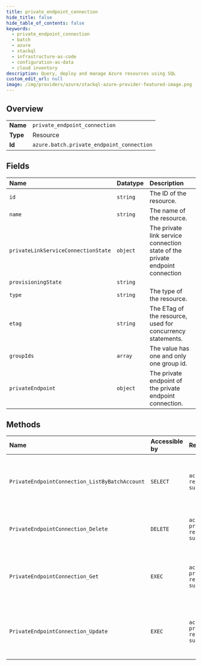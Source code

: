 ```yaml
---
title: private_endpoint_connection
hide_title: false
hide_table_of_contents: false
keywords:
  - private_endpoint_connection
  - batch
  - azure    
  - stackql
  - infrastructure-as-code
  - configuration-as-data
  - cloud inventory
description: Query, deploy and manage Azure resources using SQL
custom_edit_url: null
image: /img/providers/azure/stackql-azure-provider-featured-image.png
---
```

  
    

## Overview
<table><tbody>
<tr><td><b>Name</b></td><td><code>private_endpoint_connection</code></td></tr>
<tr><td><b>Type</b></td><td>Resource</td></tr>
<tr><td><b>Id</b></td><td><code>azure.batch.private_endpoint_connection</code></td></tr>
</tbody></table>

## Fields
| Name | Datatype | Description |
|:-----|:---------|:------------|
| `id` | `string` | The ID of the resource. |
| `name` | `string` | The name of the resource. |
| `privateLinkServiceConnectionState` | `object` | The private link service connection state of the private endpoint connection |
| `provisioningState` | `string` |  |
| `type` | `string` | The type of the resource. |
| `etag` | `string` | The ETag of the resource, used for concurrency statements. |
| `groupIds` | `array` | The value has one and only one group id. |
| `privateEndpoint` | `object` | The private endpoint of the private endpoint connection. |
## Methods
| Name | Accessible by | Required Params | Description |
|:-----|:--------------|:----------------|:------------|
| `PrivateEndpointConnection_ListByBatchAccount` | `SELECT` | `accountName, resourceGroupName, subscriptionId` | Lists all of the private endpoint connections in the specified account. |
| `PrivateEndpointConnection_Delete` | `DELETE` | `accountName, privateEndpointConnectionName, resourceGroupName, subscriptionId` | Deletes the specified private endpoint connection. |
| `PrivateEndpointConnection_Get` | `EXEC` | `accountName, privateEndpointConnectionName, resourceGroupName, subscriptionId` | Gets information about the specified private endpoint connection. |
| `PrivateEndpointConnection_Update` | `EXEC` | `accountName, privateEndpointConnectionName, resourceGroupName, subscriptionId` | Updates the properties of an existing private endpoint connection. |
